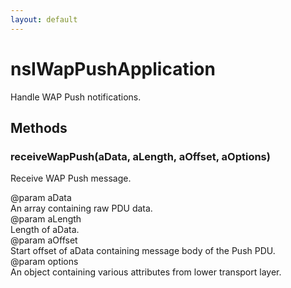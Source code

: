 ```yaml
---
layout: default
---
```


# nsIWapPushApplication #
  
Handle WAP Push notifications.  
  

## Methods ##

### receiveWapPush(aData, aLength, aOffset, aOptions) ###
  
Receive WAP Push message.  
  
@param aData  
       An array containing raw PDU data.  
@param aLength  
       Length of aData.  
@param aOffset  
       Start offset of aData containing message body of the Push PDU.  
@param options  
       An object containing various attributes from lower transport layer.  
  
